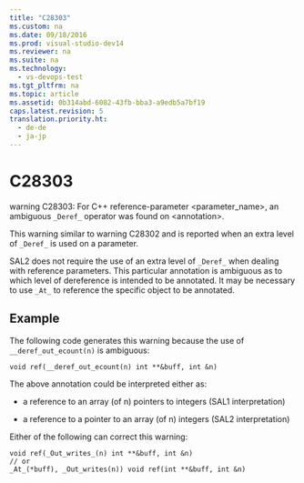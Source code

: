 ```yaml
---
title: "C28303"
ms.custom: na
ms.date: 09/18/2016
ms.prod: visual-studio-dev14
ms.reviewer: na
ms.suite: na
ms.technology: 
  - vs-devops-test
ms.tgt_pltfrm: na
ms.topic: article
ms.assetid: 0b314abd-6082-43fb-bba3-a9edb5a7bf19
caps.latest.revision: 5
translation.priority.ht: 
  - de-de
  - ja-jp
---
```

# C28303
warning C28303: For C++ reference-parameter <parameter_name>, an ambiguous `_Deref_` operator was found on <annotation\>.  
  
 This warning similar to warning C28302 and is reported when an extra level of `_Deref_` is used on a parameter.  
  
 SAL2 does not require the use of an extra level of `_Deref_` when dealing with reference parameters. This particular annotation is ambiguous as to which level of dereference is intended to be annotated. It may be necessary to use `_At_` to reference the specific object to be annotated.  
  
## Example  
 The following code generates this warning because the use of `__deref_out_ecount(n)` is ambiguous:  
  
```  
void ref(__deref_out_ecount(n) int **&buff, int &n)  
```  
  
 The above annotation could be interpreted either as:  
  
-   a reference to an array (of n) pointers to integers (SAL1 interpretation)  
  
-   a reference to a pointer to an array (of n) integers (SAL2 interpretation)  
  
 Either of the following can correct this warning:  
  
```  
void ref(_Out_writes_(n) int **&buff, int &n)  
// or  
_At_(*buff), _Out_writes(n)) void ref(int **&buff, int &n)  
  
```